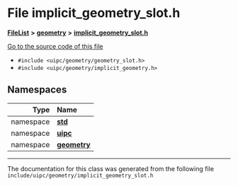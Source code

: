 

# File implicit\_geometry\_slot.h



[**FileList**](files.md) **>** [**geometry**](dir_04894967a28d068f10a69f6e8a07a2cb.md) **>** [**implicit\_geometry\_slot.h**](implicit__geometry__slot_8h.md)

[Go to the source code of this file](implicit__geometry__slot_8h_source.md)



* `#include <uipc/geometry/geometry_slot.h>`
* `#include <uipc/geometry/implicit_geometry.h>`













## Namespaces

| Type | Name |
| ---: | :--- |
| namespace | [**std**](namespacestd.md) <br> |
| namespace | [**uipc**](namespaceuipc.md) <br> |
| namespace | [**geometry**](namespaceuipc_1_1geometry.md) <br> |





















































------------------------------
The documentation for this class was generated from the following file `include/uipc/geometry/implicit_geometry_slot.h`

